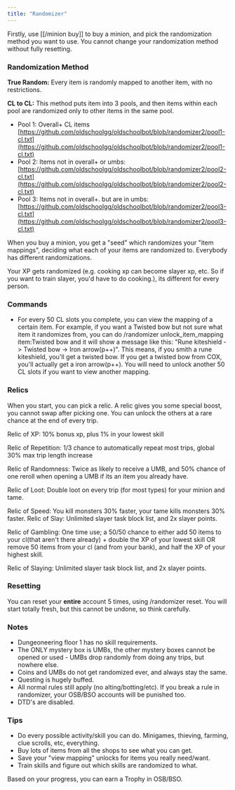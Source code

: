 ```yaml
---
title: "Randomizer"
---
```


Firstly, use [[/minion buy]] to buy a minion, and pick the randomization method you want to use. You cannot change your randomization method without fully resetting.

### Randomization Method

**True Random:** Every item is randomly mapped to another item, with no restrictions.

**CL to CL:** This method puts item into 3 pools, and then items within each pool are randomized only to other items in the same pool.

- Pool 1: Overall+ CL items [https://github.com/oldschoolgg/oldschoolbot/blob/randomizer2/pool1-cl.txt](https://github.com/oldschoolgg/oldschoolbot/blob/randomizer2/pool1-cl.txt)
- Pool 2: Items not in overall+ or umbs: [https://github.com/oldschoolgg/oldschoolbot/blob/randomizer2/pool2-cl.txt](https://github.com/oldschoolgg/oldschoolbot/blob/randomizer2/pool2-cl.txt)
- Pool 3: Items not in overall+. but are in umbs: [https://github.com/oldschoolgg/oldschoolbot/blob/randomizer2/pool3-cl.txt](https://github.com/oldschoolgg/oldschoolbot/blob/randomizer2/pool3-cl.txt)

When you buy a minion, you get a "seed" which randomizes your "item mappings", deciding what each of your items are randomized to. Everybody has different randomizations.

Your XP gets randomized (e.g. cooking xp can become slayer xp, etc. So if you want to train slayer, you'd have to do cooking.), its different for every person.

### Commands

- For every 50 CL slots you complete, you can view the mapping of a certain item. For example, if you want a Twisted bow but not sure what item it randomizes from, you can do /randomizer unlock_item_mapping item:Twisted bow and it will show a message like this: "Rune kiteshield -> Twisted bow -> Iron arrow(p++)". This means, if you smith a rune kiteshield, you'll get a twisted bow. If you get a twisted bow from COX, you'll actually get a iron arrow(p++). You will need to unlock another 50 CL slots if you want to view another mapping.

### Relics

When you start, you can pick a relic. A relic gives you some special boost, you cannot swap after picking one. You can unlock the others at a rare chance at the end of every trip.

Relic of XP: 10% bonus xp, plus 1% in your lowest skill

Relic of Repetition: 1/3 chance to automatically repeat most trips, global 30% max trip length increase

Relic of Randomness: Twice as likely to receive a UMB, and 50% chance of one reroll when opening a UMB if its an item you already have.

Relic of Loot: Double loot on every trip (for most types) for your minion and tame.

Relic of Speed: You kill monsters 30% faster, your tame kills monsters 30% faster. Relic of Slay: Unlimited slayer task block list, and 2x slayer points.

Relic of Gambling: One time use; a 50/50 chance to either add 50 items to your cl(that aren't there already) + double the XP of your lowest skill OR remove 50 items from your cl (and from your bank), and half the XP of your highest skill.

Relic of Slaying: Unlimited slayer task block list, and 2x slayer points.

### Resetting

You can reset your **entire** account 5 times, using /randomizer reset. You will start totally fresh, but this cannot be undone, so think carefully.

### Notes

- Dungeoneering floor 1 has no skill requirements.
- The ONLY mystery box is UMBs, the other mystery boxes cannot be opened or used - UMBs drop randomly from doing any trips, but nowhere else.
- Coins and UMBs do not get randomized ever, and always stay the same.
- Questing is hugely buffed.
- All normal rules still apply (no alting/botting/etc). If you break a rule in randomizer, your OSB/BSO accounts will be punished too.
- DTD's are disabled.

### Tips

- Do every possible activity/skill you can do. Minigames, thieving, farming, clue scrolls, etc, everything.
- Buy lots of items from all the shops to see what you can get.
- Save your "view mapping" unlocks for items you really need/want.
- Train skills and figure out which skills are randomized to what.

Based on your progress, you can earn a Trophy in OSB/BSO.
